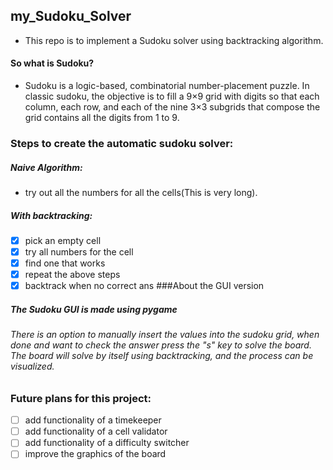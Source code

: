 ## my_Sudoku_Solver
- This repo is to implement a Sudoku solver using backtracking algorithm.

#### So what is Sudoku?
- Sudoku is a logic-based, combinatorial number-placement puzzle. In classic sudoku, the objective is to fill a 9×9 grid with digits so that each column, each row, and each of the nine 3×3 subgrids that compose the grid contains all the digits from 1 to 9.
### Steps to create the automatic sudoku solver:
##### Naive Algorithm:
- try out all the numbers for all the cells(This is very long).
##### With backtracking:
- [X] pick an empty cell
- [X] try all numbers for the cell
- [X] find one that works
- [X] repeat the above steps
- [X] backtrack when no correct ans
###About the GUI version
##### The Sudoku GUI is made using pygame
###### There is an option to manually insert the values into the sudoku grid, when done and want to check the answer press the "s" key to solve the board. The board will solve by itself using backtracking, and the process can be visualized.

### Future plans for this project:
- [ ] add functionality of a timekeeper
- [ ] add functionality of a cell validator
- [ ] add functionality of a difficulty switcher
- [ ] improve the graphics of the board